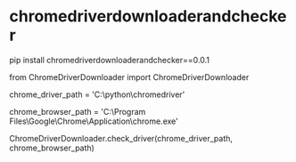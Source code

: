# chromedriverdownloaderandchecker

pip install chromedriverdownloaderandchecker==0.0.1


from ChromeDriverDownloader import ChromeDriverDownloader

chrome_driver_path = 'C:\python\chromedriver'

chrome_browser_path = 'C:\Program Files\Google\Chrome\Application\chrome.exe'

ChromeDriverDownloader.check_driver(chrome_driver_path, chrome_browser_path)

